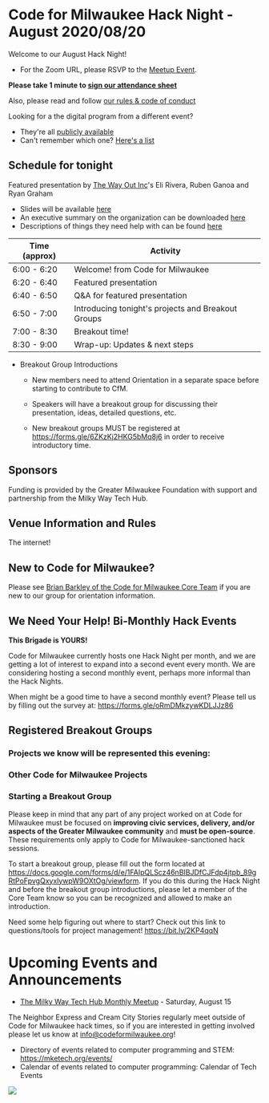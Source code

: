 # Code for Milwaukee Hack Night - August 2020/08/20

Welcome to our August Hack Night!
  - For the Zoom URL, please RSVP to the [Meetup Event](https://www.meetup.com/Code-for-Milwaukee/events/272146007/).

**Please take 1 minute to [sign our attendance sheet](https://forms.gle/Ukn7rUfsDCtACTPH8)**

Also, please read and follow [our rules & code of conduct](https://github.com/codeformilwaukee/hack-night-digital-programs#rules-code-of-conduct-etc)

Looking for a the digital program from a different event? 
  - They're all [publicly available](https://github.com/codeformilwaukee/hack-night-digital-programs/tree/master/archived_events)
  - Can't remember which one? [Here's a list](https://github.com/codeformilwaukee/hack-night-digital-programs#all-digital-programs)


## Schedule for tonight

Featured presentation by [The Way Out Inc](https://www.twout.org/)'s Eli Rivera, Ruben Ganoa and Ryan Graham
  - Slides will be available [here]()
  - An executive summary on the organization can be downloaded [here](https://github.com/codeformilwaukee/hack-night-digital-programs/raw/master/presentations/8.15%20TWO%20Executive%20Summary.docx)
  - Descriptions of things they need help with can be found [here](https://github.com/codeformilwaukee/hack-night-digital-programs/raw/master/presentations/TWO%20Presentation%20Asks%20C4M.docx)
    

| Time (approx) | Activity |
|----|----|
|6:00 - 6:20 | Welcome! from Code for Milwaukee |
|6:20 - 6:40 | Featured presentation |
|6:40 - 6:50 | Q&A for featured presentation |
|6:50 - 7:00 | Introducing tonight's projects and Breakout Groups |
|7:00 - 8:30 | Breakout time! |
|8:30 - 9:00 | Wrap-up: Updates & next steps |

- Breakout Group Introductions

  - New members need to attend Orientation in a separate space before starting to contribute to CfM.

  - Speakers will have a breakout group for discussing their presentation, ideas, detailed questions, etc.

  - New breakout groups MUST be registered at https://forms.gle/6ZKzKj2HKG5bMq8j6 in order to receive introductory time.

## Sponsors

Funding is provided by the Greater Milwaukee Foundation with support and partnership from the Milky Way Tech Hub.


## Venue Information and Rules

The internet! 

## New to Code for Milwaukee?

Please see [Brian Barkley of the Code for Milwaukee Core Team](https://codeformilwaukee.org/join-us) if you are new to our group for orientation information.

## We Need Your Help! Bi-Monthly Hack Events

**This Brigade is YOURS!**

Code for Milwaukee currently hosts one Hack Night per month, and we are getting a lot of interest to expand into a second event every month. We are considering hosting a second monthly event, perhaps more informal than the Hack Nights.

When might be a good time to have a second monthly event? Please tell us by filling out the survey at: https://forms.gle/oRmDMkzywKDLJJz86

## Registered Breakout Groups

### Projects we know will be represented this evening:

### Other Code for Milwaukee Projects

### Starting a Breakout Group

Please keep in mind that any part of any project worked on at Code for Milwaukee must be focused on **improving civic services, delivery, and/or aspects of the Greater Milwaukee community** and **must be open-source**. These requirements only apply to Code for Milwaukee-sanctioned hack sessions.

To start a breakout group, please fill out the form located at https://docs.google.com/forms/d/e/1FAIpQLScz46nBIBJDfCJFdp4jtpb_89gRtPoFpvgQxyxlywpW9OXtOg/viewform. If you do this during the Hack Night and before the breakout group introductions, please let a member of the Core Team know so you can be recognized and allowed to make an introduction.

Need some help figuring out where to start? Check out this link to questions/tools for project management! https://bit.ly/2KP4qqN

# Upcoming Events and Announcements
- [The Milky Way Tech Hub Monthly Meetup](https://www.meetup.com/themilkywaytechhub/events/thsbkrybclbtb/) - Saturday, August 15

The Neighbor Express and Cream City Stories regularly meet outside of Code for Milwaukee hack times, so if you are interested in getting involved please let us know at info@codeformilwaukee.org!

- Directory of events related to computer programming and STEM: https://mketech.org/events/
- Calendar of events related to computer programming: Calendar of Tech Events

[![](assets/blue-cfm-logo.png)](https://codeformilwaukee.org/)
